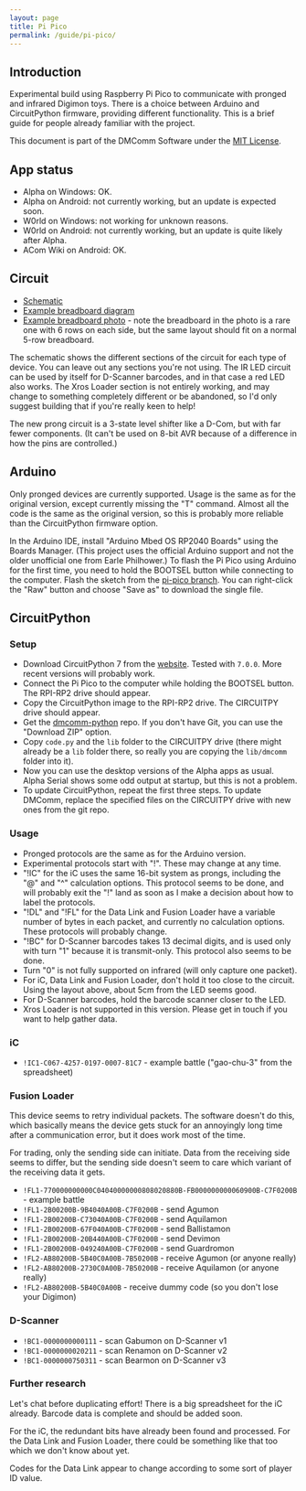 ```yaml
---
layout: page
title: Pi Pico
permalink: /guide/pi-pico/
---
```


## Introduction

Experimental build using Raspberry Pi Pico to communicate with pronged and infrared Digimon toys. There is a choice between Arduino and CircuitPython firmware, providing different functionality. This is a brief guide for people already familiar with the project.

This document is part of the DMComm Software under the [MIT License](https://github.com/dmcomm/dmcomm-python/blob/main/LICENSE.txt). 

## App status

* Alpha on Windows: OK.
* Alpha on Android: not currently working, but an update is expected soon.
* W0rld on Windows: not working for unknown reasons.
* W0rld on Android: not currently working, but an update is quite likely after Alpha.
* ACom Wiki on Android: OK.

## Circuit

* [Schematic](/images/pi_pico_schematic.pdf)
* [Example breadboard diagram](/images/pi_pico_breadboard.png)
* [Example breadboard photo](/images/pi_pico_breadboard.jpg) - note the breadboard in the photo is a rare one with 6 rows on each side, but the same layout should fit on a normal 5-row breadboard.

The schematic shows the different sections of the circuit for each type of device. You can leave out any sections you're not using. The IR LED circuit can be used by itself for D-Scanner barcodes, and in that case a red LED also works. The Xros Loader section is not entirely working, and may change to something completely different or be abandoned, so I'd only suggest building that if you're really keen to help!

The new prong circuit is a 3-state level shifter like a D-Com, but with far fewer components. (It can't be used on 8-bit AVR because of a difference in how the pins are controlled.)

## Arduino

Only pronged devices are currently supported. Usage is the same as for the original version, except currently missing the "T" command. Almost all the code is the same as the original version, so this is probably more reliable than the CircuitPython firmware option.

In the Arduino IDE, install "Arduino Mbed OS RP2040 Boards" using the Boards Manager. (This project uses the official Arduino support and not the older unofficial one from Earle Philhower.) To flash the Pi Pico using Arduino for the first time, you need to hold the BOOTSEL button while connecting to the computer. Flash the sketch from the [pi-pico branch](https://github.com/dmcomm/dmcomm-project/blob/pi-pico/dmcomm/dmcomm.ino). You can right-click the "Raw" button and choose "Save as" to download the single file.

## CircuitPython

### Setup

* Download CircuitPython 7 from the [website](https://circuitpython.org/board/raspberry_pi_pico/). Tested with `7.0.0`. More recent versions will probably work.
* Connect the Pi Pico to the computer while holding the BOOTSEL button. The RPI-RP2 drive should appear.
* Copy the CircuitPython image to the RPI-RP2 drive. The CIRCUITPY drive should appear.
* Get the [dmcomm-python](https://github.com/dmcomm/dmcomm-python) repo. If you don't have Git, you can use the "Download ZIP" option.
* Copy `code.py` and the `lib` folder to the CIRCUITPY drive (there might already be a `lib` folder there, so really you are copying the `lib/dmcomm` folder into it).
* Now you can use the desktop versions of the Alpha apps as usual. Alpha Serial shows some odd output at startup, but this is not a problem.
* To update CircuitPython, repeat the first three steps. To update DMComm, replace the specified files on the CIRCUITPY drive with new ones from the git repo.

### Usage

* Pronged protocols are the same as for the Arduino version.
* Experimental protocols start with "!". These may change at any time.
* "!IC" for the iC uses the same 16-bit system as prongs, including the "@" and "^" calculation options. This protocol seems to be done, and will probably exit the "!" land as soon as I make a decision about how to label the protocols.
* "!DL" and "!FL" for the Data Link and Fusion Loader have a variable number of bytes in each packet, and currently no calculation options. These protocols will probably change.
* "!BC" for D-Scanner barcodes takes 13 decimal digits, and is used only with turn "1" because it is transmit-only. This protocol also seems to be done.
* Turn "0" is not fully supported on infrared (will only capture one packet).
* For iC, Data Link and Fusion Loader, don't hold it too close to the circuit. Using the layout above, about 5cm from the LED seems good.
* For D-Scanner barcodes, hold the barcode scanner closer to the LED.
* Xros Loader is not supported in this version. Please get in touch if you want to help gather data.

### iC

* `!IC1-C067-4257-0197-0007-81C7` - example battle ("gao-chu-3" from the spreadsheet)

### Fusion Loader

This device seems to retry individual packets. The software doesn't do this, which basically means the device gets stuck for an annoyingly long time after a communication error, but it does work most of the time.

For trading, only the sending side can initiate. Data from the receiving side seems to differ, but the sending side doesn't seem to care which variant of the receiving data it gets.

* `!FL1-770000000000C04040000000808020880B-FB000000000060900B-C7F0200B` - example battle
* `!FL1-2B00200B-9B4040A00B-C7F0200B` - send Agumon
* `!FL1-2B00200B-C73040A00B-C7F0200B` - send Aquilamon
* `!FL1-2B00200B-67F040A00B-C7F0200B` - send Ballistamon
* `!FL1-2B00200B-20B440A00B-C7F0200B` - send Devimon
* `!FL1-2B00200B-049240A00B-C7F0200B` - send Guardromon
* `!FL2-AB80200B-5B40C0A00B-7B50200B` - receive Agumon (or anyone really)
* `!FL2-AB80200B-2730C0A00B-7B50200B` - receive Aquilamon (or anyone really)
* `!FL2-AB80200B-5B40C0A00B` - receive dummy code (so you don't lose your Digimon)

### D-Scanner

* `!BC1-0000000000111` - scan Gabumon on D-Scanner v1
* `!BC1-0000000020211` - scan Renamon on D-Scanner v2
* `!BC1-0000000750311` - scan Bearmon on D-Scanner v3

### Further research

Let's chat before duplicating effort! There is a big spreadsheet for the iC already. Barcode data is complete and should be added soon.

For the iC, the redundant bits have already been found and processed. For the Data Link and Fusion Loader, there could be something like that too which we don't know about yet.

Codes for the Data Link appear to change according to some sort of player ID value.
